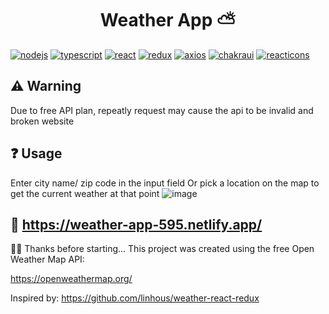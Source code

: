<h1 align='center'>Weather App ⛅</h1>

[![nodejs](https://img.shields.io/badge/Node.js-43853D?style=for-the-badge&logo=node.js&logoColor=white)](https://nodejs.org/en/) [![typescript](https://img.shields.io/badge/TypeScript-007ACC?style=for-the-badge&logo=typescript&logoColor=white
)](https://www.typescriptlang.org/) [![react](https://img.shields.io/badge/React-20232A?style=for-the-badge&logo=react&logoColor=61DAFB)](https://pt-br.reactjs.org/) [![redux](https://img.shields.io/badge/Redux-593D88?style=for-the-badge&logo=redux&logoColor=white
)](https://redux.js.org/) [![axios](https://img.shields.io/badge/Axios-671DDF?style=for-the-badge&logo=insomnia&logoColor=white
)](https://axios-http.com/ptbr/docs/intro) [![chakraui](https://img.shields.io/badge/Chakra%20UI-38B2AC?style=for-the-badge&logo=chakraui&logoColor=white)](https://chakra-ui.com/) [![reacticons](https://img.shields.io/badge/React%20Icons-E91E63?style=for-the-badge&logo=react&logoColor=white)](https://react-icons.github.io/react-icons/)

## ⚠️ Warning
Due to free API plan, repeatly request may cause the api to be invalid and broken website

## ❓ Usage
Enter city name/ zip code in the input field
Or pick a location on the map to get the current weather at that point
![image](https://user-images.githubusercontent.com/44795363/187040816-6e230b17-bc91-477a-98fa-d2beefa725e2.png)


## 🚀 https://weather-app-595.netlify.app/
👊🏻 Thanks before starting...
This project was created using the free Open Weather Map API:

https://openweathermap.org/

Inspired by:
https://github.com/linhous/weather-react-redux
